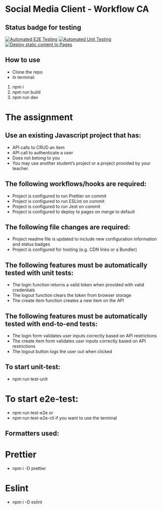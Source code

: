 # Social Media Client - Workflow CA

## Status badge for testing

[![Automated E2E Testing](https://github.com/Noizenne/social-media-client-workflow/actions/workflows/e2e-test.yml/badge.svg)](https://github.com/Noizenne/social-media-client-workflow/actions/workflows/e2e-test.yml) 
[![Automated Unit Testing](https://github.com/Noizenne/social-media-client-workflow/actions/workflows/unit-test.yml/badge.svg)](https://github.com/Noizenne/social-media-client-workflow/actions/workflows/unit-test.yml)
[![Deploy static content to Pages](https://github.com/Noizenne/social-media-client-workflow/actions/workflows/pages.yml/badge.svg)](https://github.com/Noizenne/social-media-client-workflow/actions/workflows/pages.yml)


## How to use

* Clone the repo
* In terminal:
1. npm i
2. npm run build
3. npm run dev

# The assignment

## Use an existing Javascript project that has:

* API calls to CRUD an item
* API call to authenticate a user
* Does not belong to you
* You may use another student’s project or a project provided by your teacher.

## The following workflows/hooks are required:

* Project is configured to run Prettier on commit
* Project is configured to run ESLint on commit
* Project is configured to run Jest on commit
* Project is configured to deploy to pages on merge to default 

## The following file changes are required:

* Project readme file is updated to include new configuration information and status badges
* Project is configured for hosting (e.g. CDN links or a Bundler)

## The following features must be automatically tested with unit tests:

* The login function returns a valid token when provided with valid credentials
* The logout function clears the token from browser storage
* The create item function creates a new item on the API

## The following features must be automatically tested with end-to-end tests:

* The login form validates user inputs correctly based on API restrictions
* The create item form validates user inputs correctly based on API restrictions
* The logout button logs the user out when clicked

## To start unit-test:

* npm run test-unit

# To start e2e-test:

* npm run test-e2e 
or 
* npm run test-e2e-cli if you want to use the terminal

## Formatters used:

# Prettier
* npm i -D prettier
# Eslint
* npm i -D eslint



